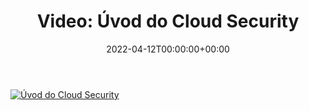 ﻿---
ref: video-uvod-do-cloud-security
title: 'Video: Úvod do&nbsp;Cloud Security'
date: '2022-04-12T00:00:00+00:00'
layout: post
permalink: /sk/video-uvod-do-cloud-security/
lang: sk
image: https://wug.cz/online/akce/GetFile.ashx?PhotoID=3335&ThumbnailSizeName=detail
tags:
    - 'Active Directory'
    - 'Azure Active Directory'
    - Cloud
    - Prednášky
    - Security
    - Video
    - WUG
---

[![Úvod do&nbsp;Cloud Security](https://wug.cz/online/akce/GetFile.ashx?PhotoID=3335&ThumbnailSizeName=detail)](https://wug.cz/zaznamy/748-Uvod-do-Cloud-Security)

